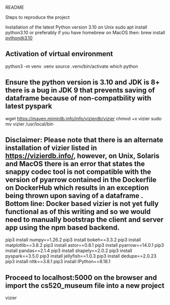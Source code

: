 README 

Steps to reproduce the project

Installation of the latest Python version 3.10 on Unix
sudo apt install python3.10
or preferably if you have homebrew on MacOS then:
brew install python@3.10

Activation of virtual environment
----------------------------------------------------------------------
python3 -m venv .venv
source .venv/bin/activate
which python


Ensure the python version is 3.10 and JDK is 8+ there is a bug in JDK 9 
that prevents saving of dataframe because of non-compatbility with latest pyspark
----------------------------------------------------------------------

wget https://maven.mimirdb.info/info/vizierdb/vizier
chmod +x vizier
sudo mv vizier /usr/local/bin

Disclaimer: Please note that there is an alternate installation of vizier listed in https://vizierdb.info/, however, on Unix, Solaris and MacOS there is an error that states the snappy codec tool is not compatible with the version of pyarrow contained in the Dockerfile on DockerHub which results in an exception being thrown upon saving of a dataframe . Bottom line: Docker based vizier is not yet fully functional as of this writing and so we would need to manually bootstrap the client and server app using the npm based backend.
----------------------------------------------------------------------

pip3 install numpy==1.26.2
pip3 install bokeh==3.3.2
pip3 install matplotlib==3.8.2
pip3 install astor==0.8.1
pip3 install pyarrow==14.0.1
pip3 install pandas==2.1.4
pip3 install shapely==2.0.2
pip3 install pyspark==3.5.0
pip3 install jellyfish==1.0.3
pip3 install dedupe==2.0.23
pip3 install nltk==3.8.1
pip3 install IPython==8.18.1

Proceed to localhost:5000 on the browser and import the cs520_museum file into a new project 
----------------------------------------------------------------------

vizier


